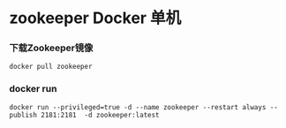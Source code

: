 # zookeeper Docker 单机

### 下载Zookeeper镜像

```shell
docker pull zookeeper
```
### docker run 

```shell
docker run --privileged=true -d --name zookeeper --restart always --publish 2181:2181  -d zookeeper:latest
```
